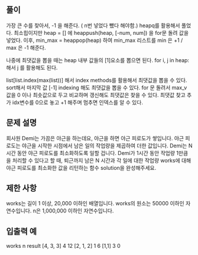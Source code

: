 ## 풀이
가장 큰 수를 찾아서, -1 을 해준다. ( n번 넣었다 뺐다 해야함.)
heapq를 활용해서 풀었다. 최소힙이지만 heap = [] 에 heappush(heap, [-num, num]) 을 for문 돌려 값을 넣었다.
이후, min_max = heappop(heap) 하여 min_max 리스트를 min 은 +1 / max 은 -1 해준다.

나중에 최댓값을 뽑을 때는 heap 내부 값들의 [1]요소를 뽑으면 된다.
for i, j in heap: 해서 j 를 활용해도 된다.

list[list.index(max(list))] 해서 index methods를 활용해서 최댓값을 뽑을 수 있다.
sort해서 마지막 값 [-1] indexing 해도 최댓값을 뽑을 수 있다.
for 문 돌려서 max_v 값을 0 이나 최솟값으로 두고 비교하며 갱신해도 최댓값은 찾을 수 있다.
최댓값 찾고 추가 idx변수를 0으로 놓고 +1 해주며 멈추면 인덱스를 알 수 있다.

## 문제 설명
회사원 Demi는 가끔은 야근을 하는데요, 야근을 하면 야근 피로도가 쌓입니다. 
야근 피로도는 야근을 시작한 시점에서 남은 일의 작업량을 제곱하여 더한 값입니다. 
Demi는 N시간 동안 야근 피로도를 최소화하도록 일할 겁니다.
Demi가 1시간 동안 작업량 1만큼을 처리할 수 있다고 할 때, 
퇴근까지 남은 N 시간과 각 일에 대한 
작업량 works에 대해 야근 피로도를 최소화한 값을 리턴하는 함수 solution을 완성해주세요.

## 제한 사항
works는 길이 1 이상, 20,000 이하인 배열입니다.
works의 원소는 50000 이하인 자연수입니다.
n은 1,000,000 이하인 자연수입니다.
## 입출력 예
works	n	result
[4, 3, 3]	4	12
[2, 1, 2]	1	6
[1,1]	3	0